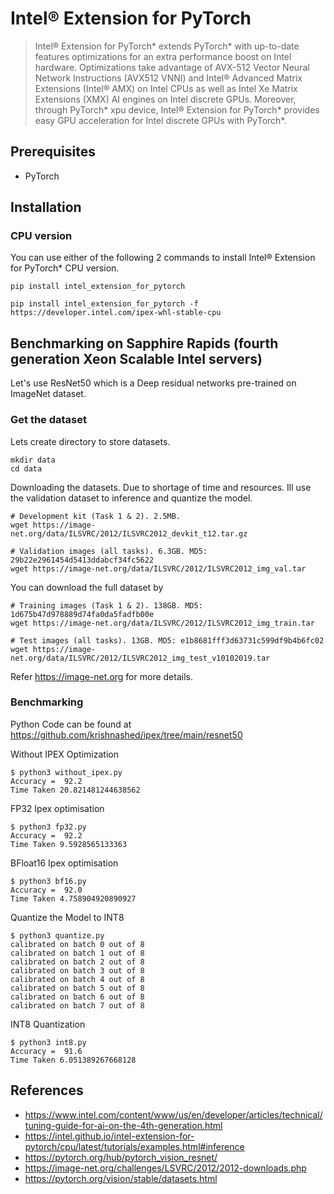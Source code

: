 # Intel® Extension for PyTorch

> Intel® Extension for PyTorch* extends PyTorch* with up-to-date features optimizations for an extra performance boost on Intel hardware. Optimizations take advantage of AVX-512 Vector Neural Network Instructions (AVX512 VNNI) and Intel® Advanced Matrix Extensions (Intel® AMX) on Intel CPUs as well as Intel Xe Matrix Extensions (XMX) AI engines on Intel discrete GPUs. Moreover, through PyTorch* xpu device, Intel® Extension for PyTorch* provides easy GPU acceleration for Intel discrete GPUs with PyTorch\*.

## Prerequisites

- PyTorch

## Installation

### CPU version

You can use either of the following 2 commands to install Intel® Extension for PyTorch\* CPU version.

```shell
pip install intel_extension_for_pytorch
```

```shell
pip install intel_extension_for_pytorch -f https://developer.intel.com/ipex-whl-stable-cpu
```

## Benchmarking on Sapphire Rapids (fourth generation Xeon Scalable Intel servers)

Let's use ResNet50 which is a Deep residual networks pre-trained on ImageNet dataset.

### Get the dataset

Lets create directory to store datasets.

```shell
mkdir data
cd data
```

Downloading the datasets. Due to shortage of time and resources. Ill use the validation dataset to inference and quantize the model.

```shell
# Development kit (Task 1 & 2). 2.5MB.
wget https://image-net.org/data/ILSVRC/2012/ILSVRC2012_devkit_t12.tar.gz

# Validation images (all tasks). 6.3GB. MD5: 29b22e2961454d5413ddabcf34fc5622
wget https://image-net.org/data/ILSVRC/2012/ILSVRC2012_img_val.tar
```

You can download the full dataset by

```shell
# Training images (Task 1 & 2). 138GB. MD5: 1d675b47d978889d74fa0da5fadfb00e
wget https://image-net.org/data/ILSVRC/2012/ILSVRC2012_img_train.tar

# Test images (all tasks). 13GB. MD5: e1b8681fff3d63731c599df9b4b6fc02
wget https://image-net.org/data/ILSVRC/2012/ILSVRC2012_img_test_v10102019.tar
```

Refer https://image-net.org for more details.

### Benchmarking

Python Code can be found at https://github.com/krishnashed/ipex/tree/main/resnet50

Without IPEX Optimization

```shell
$ python3 without_ipex.py
Accuracy =  92.2
Time Taken 20.821481244638562
```

FP32 Ipex optimisation

```shell
$ python3 fp32.py
Accuracy =  92.2
Time Taken 9.5928565133363
```

BFloat16 Ipex optimisation

```shell
$ python3 bf16.py
Accuracy =  92.0
Time Taken 4.758904920890927
```

Quantize the Model to INT8

```shell
$ python3 quantize.py
calibrated on batch 0 out of 8
calibrated on batch 1 out of 8
calibrated on batch 2 out of 8
calibrated on batch 3 out of 8
calibrated on batch 4 out of 8
calibrated on batch 5 out of 8
calibrated on batch 6 out of 8
calibrated on batch 7 out of 8
```

INT8 Quantization

```shell
$ python3 int8.py
Accuracy =  91.6
Time Taken 6.051389267668128
```

## References

- https://www.intel.com/content/www/us/en/developer/articles/technical/tuning-guide-for-ai-on-the-4th-generation.html
- https://intel.github.io/intel-extension-for-pytorch/cpu/latest/tutorials/examples.html#inference
- https://pytorch.org/hub/pytorch_vision_resnet/
- https://image-net.org/challenges/LSVRC/2012/2012-downloads.php
- https://pytorch.org/vision/stable/datasets.html
